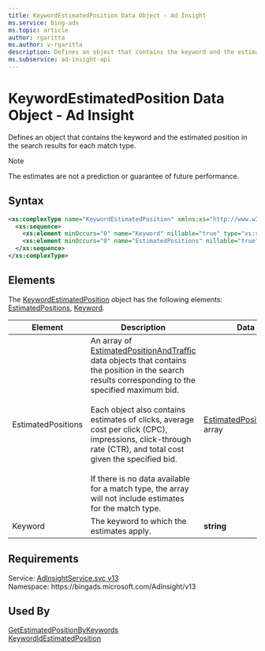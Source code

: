```yaml
---
title: KeywordEstimatedPosition Data Object - Ad Insight
ms.service: bing-ads
ms.topic: article
author: rgaritta
ms.author: v-rgaritta
description: Defines an object that contains the keyword and the estimated position in the search results for each match type.
ms.subservice: ad-insight-api
---
```

# KeywordEstimatedPosition Data Object - Ad Insight
Defines an object that contains the keyword and the estimated position in the search results for each match type.

> [!NOTE]
> The estimates are not a prediction or guarantee of future performance.

## Syntax
```xml
<xs:complexType name="KeywordEstimatedPosition" xmlns:xs="http://www.w3.org/2001/XMLSchema">
  <xs:sequence>
    <xs:element minOccurs="0" name="Keyword" nillable="true" type="xs:string" />
    <xs:element minOccurs="0" name="EstimatedPositions" nillable="true" type="tns:ArrayOfEstimatedPositionAndTraffic" />
  </xs:sequence>
</xs:complexType>
```

## <a name="elements"></a>Elements

The [KeywordEstimatedPosition](keywordestimatedposition.md) object has the following elements: [EstimatedPositions](#estimatedpositions), [Keyword](#keyword).

|Element|Description|Data Type|
|-----------|---------------|-------------|
|<a name="estimatedpositions"></a>EstimatedPositions|An array of [EstimatedPositionAndTraffic](estimatedpositionandtraffic.md) data objects that contains the position in the search results corresponding to the specified maximum bid.<br/><br/>Each object also contains estimates of clicks, average cost per click (CPC), impressions, click-through rate (CTR), and total cost given the specified bid.<br/><br/>If there is no data available for a match type, the array will not include estimates for the match type.|[EstimatedPositionAndTraffic](estimatedpositionandtraffic.md) array|
|<a name="keyword"></a>Keyword|The keyword to which the estimates apply.|**string**|

## Requirements
Service: [AdInsightService.svc v13](https://adinsight.api.bingads.microsoft.com/Api/Advertiser/AdInsight/v13/AdInsightService.svc)  
Namespace: https\://bingads.microsoft.com/AdInsight/v13  

## Used By
[GetEstimatedPositionByKeywords](getestimatedpositionbykeywords.md)  
[KeywordIdEstimatedPosition](keywordidestimatedposition.md)  
